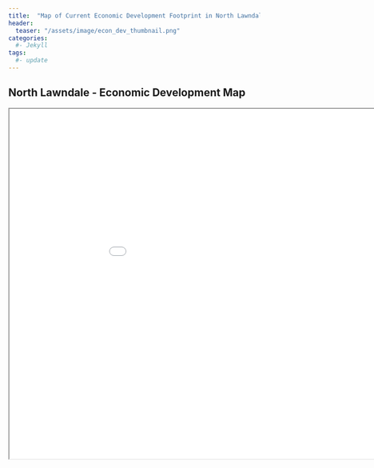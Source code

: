 ```yaml
---
title:  "Map of Current Economic Development Footprint in North Lawndale"
header:
  teaser: "/assets/image/econ_dev_thumbnail.png"
categories: 
  #- Jekyll
tags:
  #- update
---
```



## North Lawndale - Economic Development Map
<iframe src="/assets/maps/nl_econ_dev_map.html" height="700" width="1000"></iframe>
